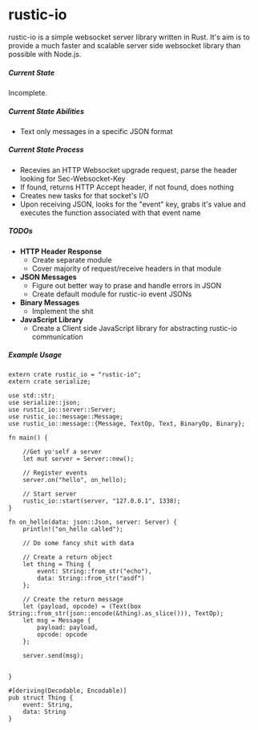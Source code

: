 rustic-io
=========

rustic-io is a simple websocket server library written in Rust.  It's aim is to provide a much faster and scalable server side websocket library than possible with Node.js.

##### Current State
Incomplete.

##### Current State Abilities
* Text only messages in a specific JSON format

##### Current State Process
* Recevies an HTTP Websocket upgrade request, parse the header looking for Sec-Websocket-Key
* If found, returns HTTP Accept header, if not found, does nothing
* Creates new tasks for that socket's I/O
* Upon receiving JSON, looks for the "event" key, grabs it's value and executes the function associated with that event name

##### TODOs
* **HTTP Header Response**
  * Create separate module
  * Cover majority of request/receive headers in that module
* **JSON Messages**
  * Figure out better way to prase and handle errors in JSON
  * Create default module for rustic-io event JSONs
* **Binary Messages**
  * Implement the shit
* **JavaScript Library**
  * Create a Client side JavaScript library for abstracting rustic-io communication

##### Example Usage
```
extern crate rustic_io = "rustic-io";
extern crate serialize;

use std::str;
use serialize::json;
use rustic_io::server::Server;
use rustic_io::message::Message;
use rustic_io::message::{Message, TextOp, Text, BinaryOp, Binary};

fn main() {

    //Get yo'self a server
    let mut server = Server::new();

    // Register events
    server.on("hello", on_hello);

    // Start server
    rustic_io::start(server, "127.0.0.1", 1338);
}

fn on_hello(data: json::Json, server: Server) {
    println!("on_hello called");
    
    // Do some fancy shit with data
    
    // Create a return object
    let thing = Thing {
        event: String::from_str("echo"),
        data: String::from_str("asdf")
    };
    
    // Create the return message
    let (payload, opcode) = (Text(box String::from_str(json::encode(&thing).as_slice())), TextOp);
    let msg = Message {
        payload: payload,
        opcode: opcode
    };

    server.send(msg);


}

#[deriving(Decodable, Encodable)]
pub struct Thing {
    event: String,
    data: String
}
```
  